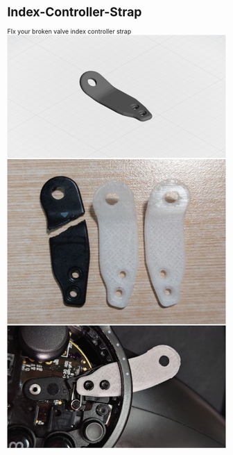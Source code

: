 # Index-Controller-Strap
FIx your broken valve index controller strap
![R2](./3d/R2.png)
![Broken-Strap](./photos/1.png)
![Fixed](./photos/2.png)
